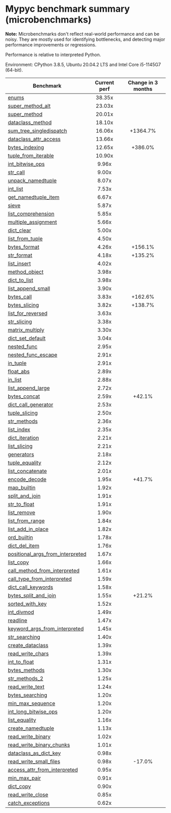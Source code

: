 # Mypyc benchmark summary (microbenchmarks)

**Note:** Microbenchmarks don't reflect real-world performance and can be noisy.
           They are mostly used for identifying bottlenecks, and detecting major performance
           improvements or regressions.

Performance is relative to interpreted Python.

Environment: CPython 3.8.5, Ubuntu 20.04.2 LTS and Intel Core i5-1145G7 (64-bit).

| Benchmark | Current perf | Change in 3 months |
| --- | :---: | :---: |
| [enums](benchmarks/enums.md) | 38.35x |  |
| [super_method_alt](benchmarks/super_method_alt.md) | 23.03x |  |
| [super_method](benchmarks/super_method.md) | 20.01x |  |
| [dataclass_method](benchmarks/dataclass_method.md) | 18.10x |  |
| [sum_tree_singledispatch](benchmarks/sum_tree_singledispatch.md) | 16.06x | +1364.7% |
| [dataclass_attr_access](benchmarks/dataclass_attr_access.md) | 13.66x |  |
| [bytes_indexing](benchmarks/bytes_indexing.md) | 12.65x | +386.0% |
| [tuple_from_iterable](benchmarks/tuple_from_iterable.md) | 10.90x |  |
| [int_bitwise_ops](benchmarks/int_bitwise_ops.md) | 9.96x |  |
| [str_call](benchmarks/str_call.md) | 9.00x |  |
| [unpack_namedtuple](benchmarks/unpack_namedtuple.md) | 8.07x |  |
| [int_list](benchmarks/int_list.md) | 7.53x |  |
| [get_namedtuple_item](benchmarks/get_namedtuple_item.md) | 6.67x |  |
| [sieve](benchmarks/sieve.md) | 5.87x |  |
| [list_comprehension](benchmarks/list_comprehension.md) | 5.85x |  |
| [multiple_assignment](benchmarks/multiple_assignment.md) | 5.66x |  |
| [dict_clear](benchmarks/dict_clear.md) | 5.00x |  |
| [list_from_tuple](benchmarks/list_from_tuple.md) | 4.50x |  |
| [bytes_format](benchmarks/bytes_format.md) | 4.26x | +156.1% |
| [str_format](benchmarks/str_format.md) | 4.18x | +135.2% |
| [list_insert](benchmarks/list_insert.md) | 4.02x |  |
| [method_object](benchmarks/method_object.md) | 3.98x |  |
| [dict_to_list](benchmarks/dict_to_list.md) | 3.98x |  |
| [list_append_small](benchmarks/list_append_small.md) | 3.90x |  |
| [bytes_call](benchmarks/bytes_call.md) | 3.83x | +162.6% |
| [bytes_slicing](benchmarks/bytes_slicing.md) | 3.82x | +138.7% |
| [list_for_reversed](benchmarks/list_for_reversed.md) | 3.63x |  |
| [str_slicing](benchmarks/str_slicing.md) | 3.38x |  |
| [matrix_multiply](benchmarks/matrix_multiply.md) | 3.30x |  |
| [dict_set_default](benchmarks/dict_set_default.md) | 3.04x |  |
| [nested_func](benchmarks/nested_func.md) | 2.95x |  |
| [nested_func_escape](benchmarks/nested_func_escape.md) | 2.91x |  |
| [in_tuple](benchmarks/in_tuple.md) | 2.91x |  |
| [float_abs](benchmarks/float_abs.md) | 2.89x |  |
| [in_list](benchmarks/in_list.md) | 2.88x |  |
| [list_append_large](benchmarks/list_append_large.md) | 2.72x |  |
| [bytes_concat](benchmarks/bytes_concat.md) | 2.59x | +42.1% |
| [dict_call_generator](benchmarks/dict_call_generator.md) | 2.53x |  |
| [tuple_slicing](benchmarks/tuple_slicing.md) | 2.50x |  |
| [str_methods](benchmarks/str_methods.md) | 2.36x |  |
| [list_index](benchmarks/list_index.md) | 2.35x |  |
| [dict_iteration](benchmarks/dict_iteration.md) | 2.21x |  |
| [list_slicing](benchmarks/list_slicing.md) | 2.21x |  |
| [generators](benchmarks/generators.md) | 2.18x |  |
| [tuple_equality](benchmarks/tuple_equality.md) | 2.12x |  |
| [list_concatenate](benchmarks/list_concatenate.md) | 2.01x |  |
| [encode_decode](benchmarks/encode_decode.md) | 1.95x | +41.7% |
| [map_builtin](benchmarks/map_builtin.md) | 1.92x |  |
| [split_and_join](benchmarks/split_and_join.md) | 1.91x |  |
| [str_to_float](benchmarks/str_to_float.md) | 1.91x |  |
| [list_remove](benchmarks/list_remove.md) | 1.90x |  |
| [list_from_range](benchmarks/list_from_range.md) | 1.84x |  |
| [list_add_in_place](benchmarks/list_add_in_place.md) | 1.82x |  |
| [ord_builtin](benchmarks/ord_builtin.md) | 1.78x |  |
| [dict_del_item](benchmarks/dict_del_item.md) | 1.76x |  |
| [positional_args_from_interpreted](benchmarks/positional_args_from_interpreted.md) | 1.67x |  |
| [list_copy](benchmarks/list_copy.md) | 1.66x |  |
| [call_method_from_interpreted](benchmarks/call_method_from_interpreted.md) | 1.61x |  |
| [call_type_from_interpreted](benchmarks/call_type_from_interpreted.md) | 1.59x |  |
| [dict_call_keywords](benchmarks/dict_call_keywords.md) | 1.58x |  |
| [bytes_split_and_join](benchmarks/bytes_split_and_join.md) | 1.55x | +21.2% |
| [sorted_with_key](benchmarks/sorted_with_key.md) | 1.52x |  |
| [int_divmod](benchmarks/int_divmod.md) | 1.49x |  |
| [readline](benchmarks/readline.md) | 1.47x |  |
| [keyword_args_from_interpreted](benchmarks/keyword_args_from_interpreted.md) | 1.45x |  |
| [str_searching](benchmarks/str_searching.md) | 1.40x |  |
| [create_dataclass](benchmarks/create_dataclass.md) | 1.39x |  |
| [read_write_chars](benchmarks/read_write_chars.md) | 1.39x |  |
| [int_to_float](benchmarks/int_to_float.md) | 1.31x |  |
| [bytes_methods](benchmarks/bytes_methods.md) | 1.30x |  |
| [str_methods_2](benchmarks/str_methods_2.md) | 1.25x |  |
| [read_write_text](benchmarks/read_write_text.md) | 1.24x |  |
| [bytes_searching](benchmarks/bytes_searching.md) | 1.20x |  |
| [min_max_sequence](benchmarks/min_max_sequence.md) | 1.20x |  |
| [int_long_bitwise_ops](benchmarks/int_long_bitwise_ops.md) | 1.20x |  |
| [list_equality](benchmarks/list_equality.md) | 1.16x |  |
| [create_namedtuple](benchmarks/create_namedtuple.md) | 1.13x |  |
| [read_write_binary](benchmarks/read_write_binary.md) | 1.02x |  |
| [read_write_binary_chunks](benchmarks/read_write_binary_chunks.md) | 1.01x |  |
| [dataclass_as_dict_key](benchmarks/dataclass_as_dict_key.md) | 0.98x |  |
| [read_write_small_files](benchmarks/read_write_small_files.md) | 0.98x | -17.0% |
| [access_attr_from_interpreted](benchmarks/access_attr_from_interpreted.md) | 0.95x |  |
| [min_max_pair](benchmarks/min_max_pair.md) | 0.91x |  |
| [dict_copy](benchmarks/dict_copy.md) | 0.90x |  |
| [read_write_close](benchmarks/read_write_close.md) | 0.85x |  |
| [catch_exceptions](benchmarks/catch_exceptions.md) | 0.62x |  |
